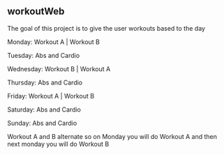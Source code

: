 ## workoutWeb

The goal of this project is to give the user workouts based to the day

Monday: Workout A | Workout B

Tuesday: Abs and Cardio

Wednesday: Workout B | Workout A

Thursday: Abs and Cardio

Friday: Workout A | Workout B

Saturday: Abs and Cardio

Sunday: Abs and Cardio

Workout A and B alternate so on Monday you will do Workout A and then next monday you will do Workout B
